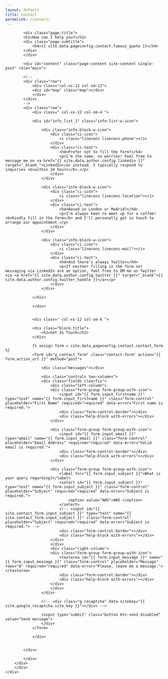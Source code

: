 ```yaml
---
layout: default
title: Contact
permalink: /contact/
---
```


<div id="main" class="site-main">
        <div id="main-content" class="single-page-content">
        <div id="primary" class="content-area">

            <div class="page-title">
            <h1>How can I help you?</h1>
            <div class="page-subtitle">
                <h4>{{ site.data.pageconfig.contact.famous_quote }}</h4>
            </div>
            </div>

            <div id="content" class="page-content site-content single-post" role="main">

            <!--
            <div class="row">
                <div class="col-xs-12 col-sm-12">
                <div id="map" class="map"></div>
                </div>
            </div>
            -->
            <div class="row">
                <div class=" col-xs-12 col-sm-4 ">
                    
                <div id="info_list_1" class="info-list-w-icon">

                    <div class="info-block-w-icon">
                        <div class="ci-icon">
                            <i class="linecons linecons-phone"></i>
                        </div>
                        <div class="ci-text">
                            <h4>Prefer not to fill the form?</h4>
                            <p>I'm the same, no worries! Feel free to message me on <a href="{{ site.data.author.config.linkedin }}" target="_blank_">LinkedIn</a> instead. I typically respond to  inquiries <b>within 24 hours</b>.</p>
                        </div>
                    </div>

                    <div class="info-block-w-icon">
                        <div class="ci-icon">
                            <i class="linecons linecons-location"></i>
                        </div>
                        <div class="ci-text">
                            <h4>Based in London or Madrid?</h4>
                            <p>I'm always keen to meet up for a coffee! <b>Kindly fill in the form</b> and I'll personally get in touch to arrange our appointment.</p>
                        </div>
                    </div>
                    
                    <div class="info-block-w-icon">
                        <div class="ci-icon">
                            <i class="linecons linecons-mail"></i>
                        </div>
                        <div class="ci-text">
                            <h4>And there's always Twitter</h4>
                            <p>If neither filling in the form nor messaging via LinkedIn are an option, feel free to DM me on Twitter via <a href="{{ site.data.author.config.twitter }}" target="_blank">{{ site.data.author.config.twitter_handle }}</a></p>
                        </div>
                    </div>
                    
                </div>

                </div>


                <div class=" col-xs-12 col-sm-8 ">

                <div class="block-title">
                    <h2>Get In Touch</h2>
                </div>

                {% assign form = site.data.pageconfig.contact.contact_form %}
                <form id="g_contact_form" class="contact-form" action="{{ form.action_url }}" method="post">

                    <div class="messages"></div>

                    <div class="controls two-columns">
                    <div class="fields clearfix">
                        <div class="left-column">
                        <div class="form-group form-group-with-icon">
                            <input id="{{ form.input_firstname }}" type="text" name="{{ form.input_firstname }}" class="form-control" placeholder="First Name" required="required" data-error="First name is required.">
                            <div class="form-control-border"></div>
                            <div class="help-block with-errors"></div>
                        </div>

                        <div class="form-group form-group-with-icon">
                            <input id="{{ form.input_email }}" type="email" name="{{ form.input_email }}" class="form-control" placeholder="Email Address" required="required" data-error="Valid email is required.">
                            <div class="form-control-border"></div>
                            <div class="help-block with-errors"></div>
                        </div>

                        <div class="form-group form-group-with-icon">
                            <label for="{{ form.input_subject }}">What is your query regarding?</label>
                            <select id="{{ form.input_subject }}" type="text" name="{{ form.input_subject }}" class="form-control" placeholder="Subject" required="required" data-error="Subject is required.">
                                <option value="AWS">AWS </option>
                            </select>
                            <!-- <input id="{{ site.contact_form.input_subject }}" type="text" name="{{ site.contact_form.input_subject }}" class="form-control" placeholder="Subject" required="required" data-error="Subject is required."> -->
                            <div class="form-control-border"></div>
                            <div class="help-block with-errors"></div>
                        </div>
                        </div>
                        <div class="right-column">
                        <div class="form-group form-group-with-icon">
                            <textarea id="{{ form.input_message }}" name="{{ form.input_message }}" class="form-control" placeholder="Message" rows="8" required="required" data-error="Please, leave me a message."></textarea>
                            <div class="form-control-border"></div>
                            <div class="help-block with-errors"></div>
                        </div>
                        </div>
                    </div>

                    <!-- <div class="g-recaptcha" data-sitekey="{{ site.google_recaptcha.site_key }}"></div> -->
    
                    <input type="submit" class="button btn-send disabled" value="Send message">
                    </div>
                </form>

                </div>


            </div>

            </div>
        </div>
        </div>
    </div>